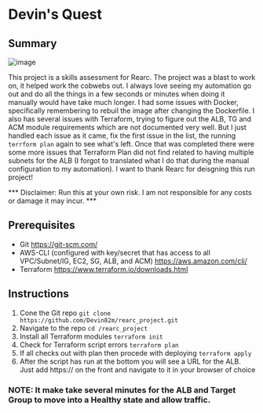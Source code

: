# Devin's Quest

## Summary
![image](https://user-images.githubusercontent.com/3453106/138580640-b72e7739-97b4-40d8-9766-49b8fad3171e.png)

This project is a skills assessment for Rearc. The project was a blast to work on, it helped work the cobwebs out. I always love seeing my automation go out and do all the things in a few seconds or minutes when doing it manually would have take much longer. I had some issues with Docker, specifically remembering to rebuil the image after changing the Dockerfile. I also has several issues with Terraform, trying to figure out the ALB, TG and ACM module requirements which are not documented very well. But I just handled each issue as it came, fix the first issue in the list, the running `terrform plan` again to see what's left. Once that was completed there were some more issues that Terraform Plan did not find related to having multiple subnets for the ALB (I forgot to translated what I do that during the manual configuration to my automation). I want to thank Rearc for deisgning this run project!

*** Disclaimer: Run this at your own risk. I am not responsible for any costs or damage it may incur. ***

## Prerequisites

- Git https://git-scm.com/
- AWS-CLI (configured with key/secret that has access to all VPC/Subnet/IG, EC2, SG, ALB, and ACM) https://aws.amazon.com/cli/
- Terraform https://www.terraform.io/downloads.html

## Instructions

1. Cone the Git repo `git clone https://github.com/Devin82m/rearc_project.git`
2. Navigate to the repo `cd /rearc_project`
3. Install all Terraform modules `terraform init`
4. Check for Terraform script errors `terraform plan`
5. If all checks out with plan then procede with deploying `terraform apply`
6. After the script has run at the bottom you will see a URL for the ALB. Just add https:// on the front and navigate to it in your browser of choice

### NOTE: It make take several minutes for the ALB and Target Group to move into a Healthy state and allow traffic.
